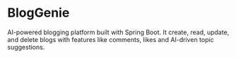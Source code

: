 # BlogGenie
AI-powered blogging platform built with Spring Boot. It create, read, update, and delete blogs with features like comments, likes and AI-driven topic suggestions.

